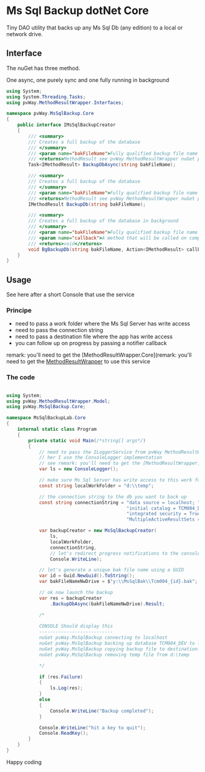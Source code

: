 ﻿# Ms Sql Backup dotNet Core

Tiny DAO utility that backs up any Ms Sql Db (any edition) to a local or network drive.

## Interface

The nuGet has three method.

One async, one purely sync and one fully running in background

```csharp
using System;
using System.Threading.Tasks;
using pvWay.MethodResultWrapper.Interfaces;

namespace pvWay.MsSqlBackup.Core
{
    public interface IMsSqlBackupCreator
    {
        /// <summary>
        /// Creates a full backup of the database
        /// </summary>
        /// <param name="bakFileName">Fully qualified backup file name where the running app has write access</param>
        /// <returns>MethodResult see pvWay MethodResultWrapper nuGet package</returns>
        Task<IMethodResult> BackupDbAsync(string bakFileName);

        /// <summary>
        /// Creates a full backup of the database
        /// </summary>
        /// <param name="bakFileName">Fully qualified backup file name where the running app has write access</param>
        /// <returns>MethodResult see pvWay MethodResultWrapper nuGet package</returns>
        IMethodResult BackupDb(string bakFileName);

        /// <summary>
        /// Creates a full backup of the database in background
        /// </summary>
        /// <param name="bakFileName">Fully qualified backup file name where the running app has write access</param>
        /// <param name="callback">A method that will be called on completion</param>
        /// <returns>void</returns>
        void BgBackupDb(string bakFileName, Action<IMethodResult> callback);
    }
}
```

## Usage

See here after a short Console that use the service

### Principe

* need to pass a work folder where the Ms Sql Server has write access
* need to pass the connection string
* need to pass a destination file where the app has write access
* you can follow up on progress by passing a notifier callback

remark: you'll need to get the [MethodResultWrapper.Core](remark: you'll need to get the [MethodResultWrapper](https://github.com/licheez/pvWayNuGetsSolution/tree/master/MethodResultWrapperSolution/MethodResultWrapper) to use this service

### The code

```csharp

using System;
using pvWay.MethodResultWrapper.Model;
using pvWay.MsSqlBackup.Core;

namespace MsSqlBackupLab.Core
{
    internal static class Program
    {
        private static void Main(/*string[] args*/)
        {
            // need to pass the ILoggerService from pvWay MethodResultWrapper nuGet package
            // her I use the ConsoleLogger implementation
            // see remark: you'll need to get the [MethodResultWrapper](https://github.com/licheez/pvWayNuGetsSolution/tree/master/MethodResultWrapperSolution/MethodResultWrapper) to use this service
            var ls = new ConsoleLogger();

            // make sure Ms Sql Server has write access to this work folder
            const string localWorkFolder = "d:\\temp";

            // the connection string to the db you want to back up
            const string connectionString = "data source = localhost; " +
                                            "initial catalog = TCM004_DEV; " +
                                            "integrated security = True; " +
                                            "MultipleActiveResultSets = True; ";

            var backupCreator = new MsSqlBackupCreator(
                ls,
                localWorkFolder,
                connectionString,
                // let's redirect progress notifications to the console
                Console.WriteLine);

            // let's generate a unique bak file name using a GUID
            var id = Guid.NewGuid().ToString();
            var bakFileNameNwDrive = $"y:\\MsSqlBak\\Tcm004_{id}.bak";

            // ok now launch the backup
            var res = backupCreator
                .BackupDbAsync(bakFileNameNwDrive).Result;

            /*
            
            CONSOLE Should display this
            ---------------------------
            nuGet pvWay.MsSqlBackup connecting to localhost
            nuGet pvWay.MsSqlBackup backing up database TCM004_DEV to local work folder d:\temp\
            nuGet pvWay.MsSqlBackup copying backup file to destination: y:\MsSqlBak\Tcm004_85daa4de-d2b3-42e8-99bb-aad2252f1b41.bak
            nuGet pvWay.MsSqlBackup removing temp file from d:\temp

            */

            if (res.Failure)
            {
                ls.Log(res);
            }
            else
            {
                Console.WriteLine("Backup completed");
            }

            Console.WriteLine("hit a key to quit");
            Console.ReadKey();
        }
    }
}

```

Happy coding